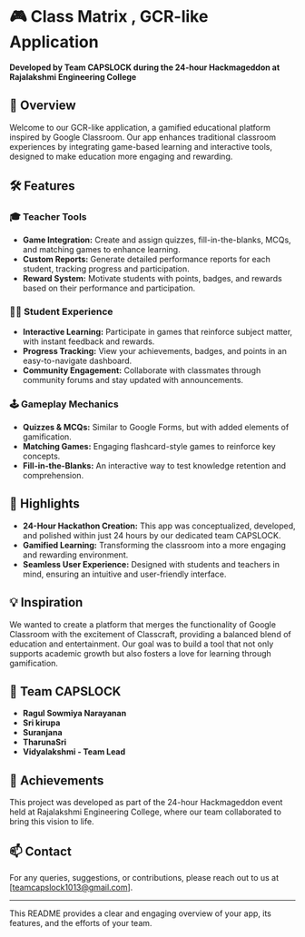 # 🎮 Class Matrix , GCR-like Application

**Developed by Team CAPSLOCK during the 24-hour Hackmageddon at Rajalakshmi Engineering College**

## 🚀 Overview

Welcome to our GCR-like application, a gamified educational platform inspired by Google Classroom. Our app enhances traditional classroom experiences by integrating game-based learning and interactive tools, designed to make education more engaging and rewarding.

## 🛠️ Features

### 🎓 **Teacher Tools**
- **Game Integration:** Create and assign quizzes, fill-in-the-blanks, MCQs, and matching games to enhance learning.
- **Custom Reports:** Generate detailed performance reports for each student, tracking progress and participation.
- **Reward System:** Motivate students with points, badges, and rewards based on their performance and participation.

### 🧑‍🎓 **Student Experience**
- **Interactive Learning:** Participate in games that reinforce subject matter, with instant feedback and rewards.
- **Progress Tracking:** View your achievements, badges, and points in an easy-to-navigate dashboard.
- **Community Engagement:** Collaborate with classmates through community forums and stay updated with announcements.

### 🕹️ **Gameplay Mechanics**
- **Quizzes & MCQs:** Similar to Google Forms, but with added elements of gamification.
- **Matching Games:** Engaging flashcard-style games to reinforce key concepts.
- **Fill-in-the-Blanks:** An interactive way to test knowledge retention and comprehension.

## 🌟 Highlights
- **24-Hour Hackathon Creation:** This app was conceptualized, developed, and polished within just 24 hours by our dedicated team CAPSLOCK.
- **Gamified Learning:** Transforming the classroom into a more engaging and rewarding environment.
- **Seamless User Experience:** Designed with students and teachers in mind, ensuring an intuitive and user-friendly interface.

## 💡 Inspiration
We wanted to create a platform that merges the functionality of Google Classroom with the excitement of Classcraft, providing a balanced blend of education and entertainment. Our goal was to build a tool that not only supports academic growth but also fosters a love for learning through gamification.

## 👥 Team CAPSLOCK
- **Ragul Sowmiya Narayanan**
- **Sri kirupa**
- **Suranjana**
- **TharunaSri**
- **Vidyalakshmi - Team Lead**

## 🏅 Achievements
This project was developed as part of the 24-hour Hackmageddon event held at Rajalakshmi Engineering College, where our team collaborated to bring this vision to life.


## 📫 Contact
For any queries, suggestions, or contributions, please reach out to us at [teamcapslock1013@gmail.com].

---

This README provides a clear and engaging overview of your app, its features, and the efforts of your team.
